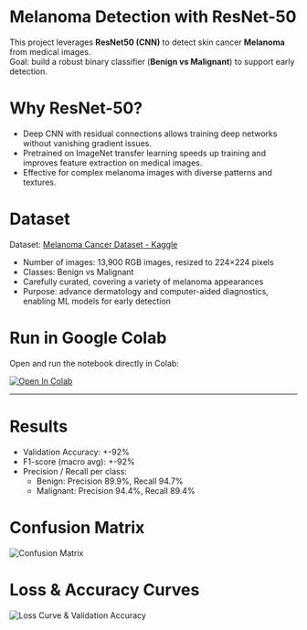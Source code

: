 # Melanoma Detection with ResNet-50 

This project leverages **ResNet50 (CNN)** to detect skin cancer **Melanoma** from medical images.  
Goal: build a robust binary classifier (**Benign vs Malignant**) to support early detection.

# Why ResNet-50?

- Deep CNN with residual connections allows training deep networks without vanishing gradient issues.  
- Pretrained on ImageNet transfer learning speeds up training and improves feature extraction on medical images.  
- Effective for complex melanoma images with diverse patterns and textures.

# Dataset

Dataset: [Melanoma Cancer Dataset - Kaggle](https://www.kaggle.com/datasets/bhaveshmittal/melanoma-cancer-dataset)

- Number of images: 13,900 RGB images, resized to 224×224 pixels  
- Classes: Benign vs Malignant  
- Carefully curated, covering a variety of melanoma appearances  
- Purpose: advance dermatology and computer-aided diagnostics, enabling ML models for early detection

# Run in Google Colab

Open and run the notebook directly in Colab:  

[![Open In Colab](https://colab.research.google.com/assets/colab-badge.svg)](https://colab.research.google.com/github/anindyawita/machine-learning/melanoma-resnet50/melanomaresnet50.ipynb)

---

# Results

- Validation Accuracy: +-92%  
- F1-score (macro avg): +-92%  
- Precision / Recall per class:
  - Benign: Precision 89.9%, Recall 94.7%  
  - Malignant: Precision 94.4%, Recall 89.4%  

# Confusion Matrix
![Confusion Matrix](results/confusion_matrix.png)

# Loss & Accuracy Curves
![Loss Curve & Validation Accuracy](results/loss_curve.png)  

